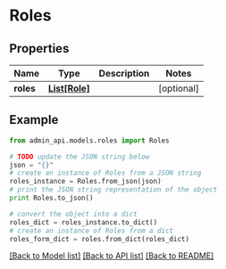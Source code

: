 # Roles


## Properties
Name | Type | Description | Notes
------------ | ------------- | ------------- | -------------
**roles** | [**List[Role]**](Role.md) |  | [optional] 

## Example

```python
from admin_api.models.roles import Roles

# TODO update the JSON string below
json = "{}"
# create an instance of Roles from a JSON string
roles_instance = Roles.from_json(json)
# print the JSON string representation of the object
print Roles.to_json()

# convert the object into a dict
roles_dict = roles_instance.to_dict()
# create an instance of Roles from a dict
roles_form_dict = roles.from_dict(roles_dict)
```
[[Back to Model list]](../README.md#documentation-for-models) [[Back to API list]](../README.md#documentation-for-api-endpoints) [[Back to README]](../README.md)


